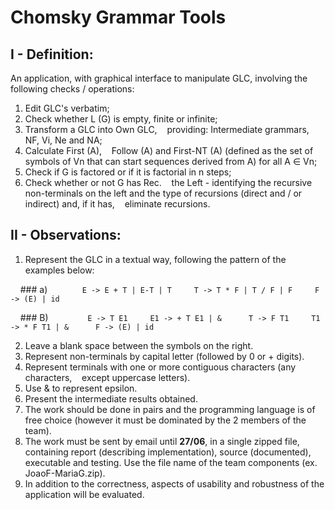 # Chomsky Grammar Tools


## I - Definition:

An application,
with graphical interface to manipulate GLC,
involving the following checks / operations:
1. Edit GLC's verbatim;
2. Check whether L (G) is empty, finite or infinite;
3. Transform a GLC into Own GLC,
   providing: Intermediate grammars, NF, Vi, Ne and NA;
4. Calculate First (A),
   Follow (A) and First-NT (A) (defined as the set of symbols of Vn that can start sequences derived from A) for all A ∈ Vn;
5. Check if G is factored or if it is factorial in n steps;
6. Check whether or not G has Rec.
   the Left - identifying the recursive non-terminals on the left and the type of recursions (direct and / or indirect) and, if it has,
   eliminate recursions.


## II - Observations:
1. Represent the GLC in a textual way, following the pattern of the examples below:

    ### a)
    ```
    E -> E + T | E-T | T
    T -> T * F | T / F | F
    F -> (E) | id
    ```

    ### B)
    ```
     E -> T E1
    E1 -> + T E1 | &
     T -> F T1
    T1 -> * F T1 | &
     F -> (E) | id
    ```

2. Leave a blank space between the symbols on the right.
3. Represent non-terminals by capital letter (followed by 0 or + digits).
4. Represent terminals with one or more contiguous characters (any characters,
   except uppercase letters).
5. Use & to represent epsilon.
6. Present the intermediate results obtained.
7. The work should be done in pairs and the programming language is of free choice (however it must be dominated by the 2 members of the team).
8. The work must be sent by email until **27/06**,
   in a single zipped file,
   containing report (describing implementation), source (documented),
   executable and testing.
   Use the file name of the team components (ex.
   JoaoF-MariaG.zip).
9. In addition to the correctness,
   aspects of usability and robustness of the application will be evaluated.
